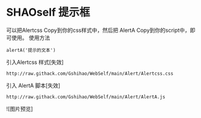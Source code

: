 # SHAOself 提示框

可以把Alertcss Copy到你的css样式中，然后把
AlertA Copy到你的script中，即可使用。
使用方法
```
alertA('提示的文本')
```

引入Alertcss 样式[失效]
```
http://raw.githack.com/Gshihao/WebSelf/main/Alert/Alertcss.css
```
引入 AlertA 脚本[失效]

```
http://raw.githack.com/Gshihao/WebSelf/main/Alert/AlertA.js
```

![图片预览]

